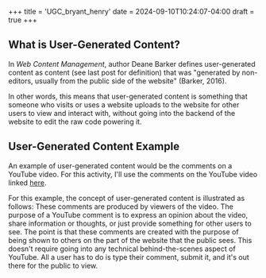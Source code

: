 +++
title = 'UGC_bryant_henry'
date = 2024-09-10T10:24:07-04:00
draft = true
+++
## What is User-Generated Content? 

In *Web Content Management*, author Deane Barker defines user-generated content as content (see last post for definition) that was "generated by non-editors, usually from the public side of the website" (Barker, 2016). 

In other words, this means that user-generated content is something that someone who visits or uses a website uploads to the website for other users to view and interact with, without going into the backend of the website to edit the raw code powering it. 
## User-Generated Content Example

An example of user-generated content would be the comments on a YouTube video. For this activity, I'll use the comments on the YouTube video linked [here](https://www.youtube.com/watch?v=dQw4w9WgXcQ). 

For this example, the concept of user-generated content is illustrated as follows: These comments are produced by viewers of the video. The purpose of a YouTube comment is to express an opinion about the video, share information or thoughts, or just provide something for other users to see. The point is that these comments are created with the purpose of being shown to others on the part of the website that the public sees. This doesn't require going into any technical behind-the-scenes aspect of YouTube. All a user has to do is type their comment, submit it, and it's out there for the public to view. 